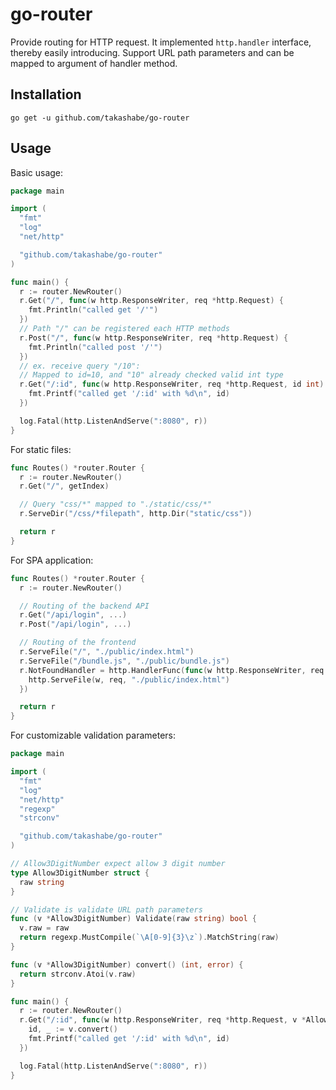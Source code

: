 # go-router

Provide routing for HTTP request. It implemented `http.handler` interface, thereby easily introducing.
Support URL path parameters and can be mapped to argument of handler method.

## Installation

```
go get -u github.com/takashabe/go-router
```

## Usage

Basic usage:

```go
package main

import (
  "fmt"
  "log"
  "net/http"

  "github.com/takashabe/go-router"
)

func main() {
  r := router.NewRouter()
  r.Get("/", func(w http.ResponseWriter, req *http.Request) {
    fmt.Println("called get '/'")
  })
  // Path "/" can be registered each HTTP methods
  r.Post("/", func(w http.ResponseWriter, req *http.Request) {
    fmt.Println("called post '/'")
  })
  // ex. receive query "/10":
  // Mapped to id=10, and "10" already checked valid int type
  r.Get("/:id", func(w http.ResponseWriter, req *http.Request, id int) {
    fmt.Printf("called get '/:id' with %d\n", id)
  })

  log.Fatal(http.ListenAndServe(":8080", r))
}
```

For static files:

```go
func Routes() *router.Router {
  r := router.NewRouter()
  r.Get("/", getIndex)

  // Query "css/*" mapped to "./static/css/*"
  r.ServeDir("/css/*filepath", http.Dir("static/css"))

  return r
}
```

For SPA application:

```go
func Routes() *router.Router {
  r := router.NewRouter()

  // Routing of the backend API
  r.Get("/api/login", ...)
  r.Post("/api/login", ...)

  // Routing of the frontend
  r.ServeFile("/", "./public/index.html")
  r.ServeFile("/bundle.js", "./public/bundle.js")
  r.NotFoundHandler = http.HandlerFunc(func(w http.ResponseWriter, req *http.Request) {
    http.ServeFile(w, req, "./public/index.html")
  })

  return r
}
```

For customizable validation parameters:

```go
package main

import (
  "fmt"
  "log"
  "net/http"
  "regexp"
  "strconv"

  "github.com/takashabe/go-router"
)

// Allow3DigitNumber expect allow 3 digit number
type Allow3DigitNumber struct {
  raw string
}

// Validate is validate URL path parameters
func (v *Allow3DigitNumber) Validate(raw string) bool {
  v.raw = raw
  return regexp.MustCompile(`\A[0-9]{3}\z`).MatchString(raw)
}

func (v *Allow3DigitNumber) convert() (int, error) {
  return strconv.Atoi(v.raw)
}

func main() {
  r := router.NewRouter()
  r.Get("/:id", func(w http.ResponseWriter, req *http.Request, v *Allow3DigitNumber) {
    id, _ := v.convert()
    fmt.Printf("called get '/:id' with %d\n", id)
  })

  log.Fatal(http.ListenAndServe(":8080", r))
}
```
